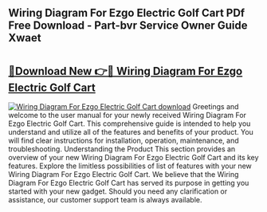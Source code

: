 ## Wiring Diagram For Ezgo Electric Golf Cart PDf Free Download - Part-bvr Service Owner Guide Xwaet

# <h2><a href="http://dftye8x.blite.top/?on=Wiring+Diagram+For+Ezgo+Electric+Golf+Cart">🔗Download New 👉🔴 Wiring Diagram For Ezgo Electric Golf Cart</a></h2>

[![Wiring Diagram For Ezgo Electric Golf Cart download](https://i.imgur.com/lujVjoI.png)](http://dftye8x.blite.top/?on=Wiring+Diagram+For+Ezgo+Electric+Golf+Cart)
Greetings and welcome to the user manual for your newly received Wiring Diagram For Ezgo Electric Golf Cart. This comprehensive guide is intended to help you understand and utilize all of the features and benefits of your product. You will find clear instructions for installation, operation, maintenance, and troubleshooting. Understanding the Product This section provides an overview of your new Wiring Diagram For Ezgo Electric Golf Cart and its key features. Explore the limitless possibilities of list of features with your new Wiring Diagram For Ezgo Electric Golf Cart. We believe that the Wiring Diagram For Ezgo Electric Golf Cart has served its purpose in getting you started with your new gadget. Should you need any clarification or assistance, our customer support team is always available.
